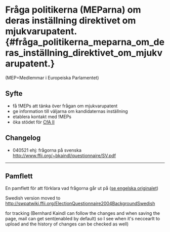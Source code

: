 # Fråga politikerna (MEParna) om deras inställning direktivet om mjukvarupatent. {#fråga_politikerna_meparna_om_deras_inställning_direktivet_om_mjukvarupatent.}

(MEP=Medlemmar i Europeiska Parlamentet)

## Syfte

-   få !MEPs att tänka över frågan om mjukvarupatent
-   ge information till väljarna om kandidaternas inställning
-   etablera kontakt med !MEPs
-   öka stödet för [CfA
    II](http://swpat.ffii.org/papers/europarl0309/demands/ "wikilink")

## Changelog

-   040521 ehj: frågorna på svenska
    <http://www.ffii.org/~bkaindl/questionnaire/SV.pdf>

------------------------------------------------------------------------

## Pamflett

En pamflett för att förklara vad frågorna går ut på ([se engelska
originalet](http://swpatwiki.ffii.org/ElectionQuestionnaire2004Background "wikilink"))

Swedish version moved to
<http://swpatwiki.ffii.org/ElectionQuestionnaire2004BackgroundSwedish>

for tracking (Bernhard Kaindl can follow the changes and when saving the
page, mail can get sent(enabled by default) so I see when it\'s
neccearlt to upload and the history of changes can be checked as well)

